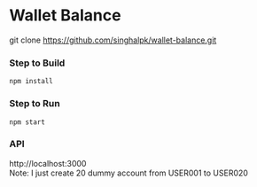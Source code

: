 # Wallet Balance   
git clone https://github.com/singhalpk/wallet-balance.git
  
### Step to Build   
```
npm install  
 ```  

### Step to Run  
```  
npm start  
```  

### API  

http://localhost:3000  
Note: I just create 20 dummy account from USER001 to USER020

 